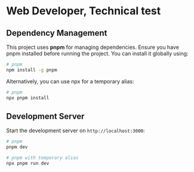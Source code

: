 # Web Developer, Technical test

## Dependency Management

This project uses **pnpm** for managing dependencies. Ensure you have pnpm installed before running the project. You can install it globally using:

```bash
# pnpm
npm install -g pnpm
```

Alternatively, you can use npx for a temporary alias:

```bash
# pnpm
npx pnpm install
```

## Development Server

Start the development server on `http://localhost:3000`:

```bash
# pnpm
pnpm dev

# pnpm with temporary alias
npx pnpm run dev
```
